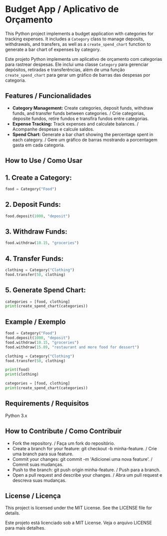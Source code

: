 # Budget App / Aplicativo de Orçamento

This Python project implements a budget application with categories for tracking expenses. It includes a `Category` class to manage deposits, withdrawals, and transfers, as well as a `create_spend_chart` function to generate a bar chart of expenses by category.

Este projeto Python implementa um aplicativo de orçamento com categorias para rastrear despesas. Ele inclui uma classe `Category` para gerenciar depósitos, retiradas e transferências, além de uma função `create_spend_chart` para gerar um gráfico de barras das despesas por categoria.

## Features / Funcionalidades
- **Category Management:** Create categories, deposit funds, withdraw funds, and transfer funds between categories. / Crie categorias, deposite fundos, retire fundos e transfira fundos entre categorias.
- **Expense Tracking:** Track expenses and calculate balances. / Acompanhe despesas e calcule saldos.
- **Spend Chart:** Generate a bar chart showing the percentage spent in each category. / Gere um gráfico de barras mostrando a porcentagem gasta em cada categoria.

## How to Use / Como Usar
## 1. **Create a Category:**
   ```py
   food = Category("Food")
   ```

## 2. Deposit Funds:
```py
food.deposit(1000, "deposit")
```

## 3. Withdraw Funds:
```py
food.withdraw(10.15, "groceries")
```
## 4. Transfer Funds:

```py
clothing = Category("Clothing")
food.transfer(50, clothing)
```

## 5. Generate Spend Chart:

```py
categories = [food, clothing]
print(create_spend_chart(categories))
```

## Example / Exemplo

```py
food = Category("Food")
food.deposit(1000, "deposit")
food.withdraw(10.15, "groceries")
food.withdraw(15.89, "restaurant and more food for dessert")

clothing = Category("Clothing")
food.transfer(50, clothing)

print(food)
print(clothing)

categories = [food, clothing]
print(create_spend_chart(categories))
```

## Requirements / Requisitos
Python 3.x

## How to Contribute / Como Contribuir
- Fork the repository. / Faça um fork do repositório.
- Create a branch for your feature: git checkout -b minha-feature. / Crie uma branch para sua feature.
- Commit your changes: git commit -m 'Adicionei uma nova feature'. / Commit suas mudanças.
- Push to the branch: git push origin minha-feature. / Push para a branch.
- Open a pull request and describe your changes. / Abra um pull request e descreva suas mudanças.

## License / Licença
This project is licensed under the MIT License. See the LICENSE file for details.

Este projeto está licenciado sob a MIT License. Veja o arquivo LICENSE para mais detalhes.
